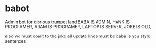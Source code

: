 # babot
Admin bot for glorious trumpet land
BABA IS ADMIN,
HANK IS PROGRAMER,
ADAM IS PROGRAMER,
LAPTOP IS SERVER,
JOKE IS OLD,

also we must comit to the joke all update lines must be baba is you style sentences 
